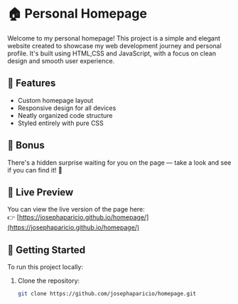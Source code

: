 # 🏠 Personal Homepage

Welcome to my personal homepage! This project is a simple and elegant website created to showcase my web development journey and personal profile. It's built using HTML,CSS and JavaScript, with a focus on clean design and smooth user experience.

## 🌟 Features

- Custom homepage layout
- Responsive design for all devices
- Neatly organized code structure
- Styled entirely with pure CSS

## 🎁 Bonus

There's a hidden surprise waiting for you on the page — take a look and see if you can find it! 👀

## 📂 Live Preview

You can view the live version of the page here:  
👉 [https://josephaparicio.github.io/homepage/](https://josephaparicio.github.io/homepage/)

## 🚀 Getting Started

To run this project locally:

1. Clone the repository:
   ```bash
   git clone https://github.com/josephaparicio/homepage.git
